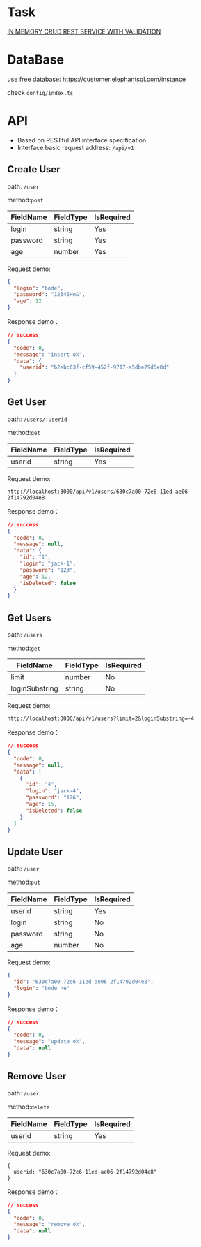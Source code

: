 # Task
[IN MEMORY CRUD REST SERVICE WITH VALIDATION](https://epam.sharepoint.com/sites/EPAMNode.jsGlobalMentoringProgram/Shared%20Documents/Forms/AllItems.aspx?id=%2Fsites%2FEPAMNode%2EjsGlobalMentoringProgram%2FShared%20Documents%2FGeneral%2FHomework%2FModule%202%2FHomework%202%2Epdf&parent=%2Fsites%2FEPAMNode%2EjsGlobalMentoringProgram%2FShared%20Documents%2FGeneral%2FHomework%2FModule%202&p=true&ga=1)

# DataBase
use free database: https://customer.elephantsql.com/instance

check `config/index.ts`


# API

- Based on RESTful API interface specification
- Interface basic request address: `/api/v1`

## Create User

path: `/user`

method:`post` 

| FieldName   | FieldType | IsRequired |
| -------- | -------- | -------- |
| login | string   | Yes       |
| password    | string   | Yes       |
| age    | number   | Yes      |

Request demo:

```json
{
  "login": "bode",
  "password": "12345Hn&",
  "age": 12
}
```

Response demo：

```json
// success
{
  "code": 0,
  "message": "insert ok",
  "data": {
    "userid": "b2ebc63f-cf59-452f-9717-a5dbe79d5e8d"
  }
}
```

## Get User

path: `/users/:userid`

method:`get` 

| FieldName   | FieldType | IsRequired |
| -------- | -------- | -------- |
| userid | string   | Yes       |

Request demo:

```http
http://localhost:3000/api/v1/users/630c7a00-72e6-11ed-ae06-2f14792d04e8
```

Response demo：

```json
// success
{
  "code": 0,
  "message": null,
  "data": {
    "id": "1",
    "login": "jack-1",
    "password": "123",
    "age": 12,
    "isDeleted": false
  }
}
```

## Get Users

path: `/users`

method:`get` 

| FieldName   | FieldType | IsRequired |
| -------- | -------- | -------- |
| limit | number   | No       |
| loginSubstring | string   | No       |

Request demo:

```http
http://localhost:3000/api/v1/users?limit=2&loginSubstring=-4
```

Response demo：

```json
// success
{
  "code": 0,
  "message": null,
  "data": [
    {
      "id": "4",
      "login": "jack-4",
      "password": "126",
      "age": 15,
      "isDeleted": false
    }
  ]
}
```


## Update User

path: `/user`

method:`put` 

| FieldName   | FieldType | IsRequired |
| -------- | -------- | -------- |
| userid | string   | Yes       |
| login | string   | No       |
| password    | string   | No       |
| age    | number   | No      |

Request demo:

```json
{
  "id": "630c7a00-72e6-11ed-ae06-2f14792d04e8",
  "login": "bode_he"
}
```

Response demo：

```json
// success
{
  "code": 0,
  "message": "update ok",
  "data": null
}
```


## Remove User

path: `/user`

method:`delete` 

| FieldName   | FieldType | IsRequired |
| -------- | -------- | -------- |
| userid | string   | Yes       |

Request demo:

```http
{
  userid: "630c7a00-72e6-11ed-ae06-2f14792d04e8"
}
```

Response demo：

```json
// success
{
  "code": 0,
  "message": "remove ok",
  "data": null
}
```
